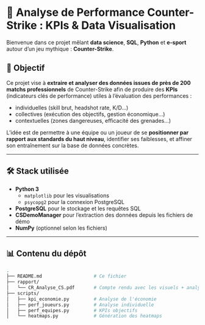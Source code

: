 # 🧠 Analyse de Performance Counter-Strike : KPIs & Data Visualisation

Bienvenue dans ce projet mêlant **data science**, **SQL**, **Python** et **e-sport** autour d’un jeu mythique : **Counter-Strike**.

## 🎯 Objectif

Ce projet vise à **extraire et analyser des données issues de près de 200 matchs professionnels** de Counter-Strike afin de produire des **KPIs** (indicateurs clés de performance) utiles à l’évaluation des performances :

- individuelles (skill brut, headshot rate, K/D…)
- collectives (exécution des objectifs, gestion économique…)
- contextuelles (zones dangereuses, efficacité des grenades…)

L’idée est de permettre à une équipe ou un joueur de se **positionner par rapport aux standards du haut niveau**, identifier ses faiblesses, et affiner son entraînement sur la base de données concrètes.

---

## 🛠️ Stack utilisée

- **Python 3**
  - `matplotlib` pour les visualisations
  - `psycopg2` pour la connexion PostgreSQL
- **PostgreSQL** pour le stockage et les requêtes SQL
- **CSDemoManager** pour l’extraction des données depuis les fichiers de démo
- **NumPy** (optionnel selon les fichiers)

---

## 📊 Contenu du dépôt

```bash
.
├── README.md                   # Ce fichier
├── rapport/
│   └── CR_Analyse_CS.pdf       # Compte rendu avec les visuels + analyse
├── scripts/
│   ├── kpi_economie.py         # Analyse de l'économie
│   ├── perf_joueurs.py         # Analyse individuelle
│   ├── perf_equipes.py         # KPIs objectifs
│   └── heatmaps.py             # Génération des heatmaps
